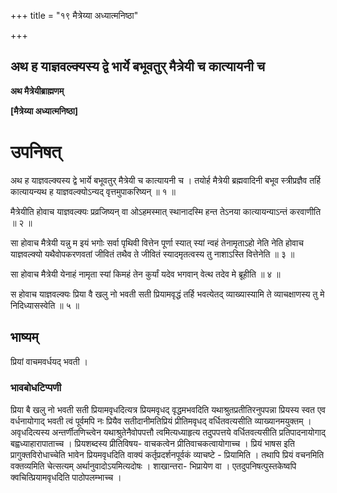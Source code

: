 +++
title = "१९ मैत्रेय्या अध्यात्मनिष्ठा"

+++


## अथ ह याज्ञवल्क्यस्य द्वे भार्ये बभूवतुर् मैत्रेयी च कात्यायनी च

**अथ मैत्रेयीब्राह्मणम्**

**\[मैत्रेय्या अध्यात्मनिष्ठा\]**



# **उपनिषत्**

अथ ह याज्ञवल्क्यस्य द्वे भार्ये बभूवतुर् मैत्रेयी च कात्यायनी च । तयोर्ह मैत्रेयी ब्रह्मवादिनी बभूव स्त्रीप्रज्ञैव तर्हि कात्यायन्यथ ह याज्ञवल्क्योऽन्यद् वृत्तमुपाकरिष्यन् ॥ १ ॥

मैत्रेयीति होवाच याज्ञवल्क्यः प्रव्रजिष्यन् वा ओऽहमस्मात् स्थानादस्मि हन्त तेऽनया कात्यायन्याऽन्तं करवाणीति ॥ २ ॥

सा होवाच मैत्रेयी यन्नु म इयं भगोः सर्वा पृथिवी वित्तेन पूर्णा स्यात् स्यां न्वहं तेनामृताऽहो नेति नेति होवाच याज्ञवल्क्यो यथैवोपकरणवतां जीवितं तथैव ते जीवितं स्यादमृतत्वस्य तु नाशाऽस्ति वित्तेनेति ॥ ३ ॥

सा होवाच मैत्रेयी येनाहं नामृता स्यां किमहं तेन कुर्यां यदेव भगवान् वेत्थ तदेव मे ब्रूहीति ॥ ४ ॥

स होवाच याज्ञवल्क्यः प्रिया वै खलु नो भवती सती प्रियामवृद्धं तर्हि भवत्येतद् व्याख्यास्यामि ते व्याचक्षाणस्य तु मे निदिध्यासस्वेति ॥ ५ ॥

## **भाष्यम्**

प्रियां वाचमवर्धयद् भवती ।

### **भावबोधटिप्पणी**

प्रिया बै खलु नो भवती सती प्रियामवृधदित्यत्र प्रियमवृधद् वृद्धमभवदिति यथाश्रुतप्रतीतिरनुपपन्ना प्रियस्य स्वत एव वर्धनायोगाद् भवती त्वं पूर्वमपि नः प्रियैव सतीदानीमतिप्रियं प्रीतिमवृधद् वर्धितवत्यसीति व्याख्यानमयुक्तम् । अवृधदित्यस्य अन्तर्णीतणिच्त्वेन यथाश्रुतेनैवोपपत्तौ त्वमित्यध्याहृत्य तदुपपत्तये वर्धितवत्यसीति प्रतिपादनायोगाद् बह्वध्याहारापाताच्च । प्रियशब्दस्य प्रीतिविषय- वाचकत्वेन प्रीतिवाचकत्वायोगाच्च । प्रियं भाषस इति प्रागुक्तविरोधाच्चेति भावेन प्रियमवृधदिति वाक्यं कर्तृप्रदर्शनपूर्वकं व्याचष्टे - प्रियामिति । तथापि प्रियं वचनमिति वक्तव्यमिति चेत्सत्यम् अर्थानुवादोऽयमित्यदोषः । शाखान्तरा- भिप्रायेण वा । एतदुपनिषत्पुस्तकेष्वपि क्वचित्प्रियामवृधदिति पाठोपलम्भाच्च ।

